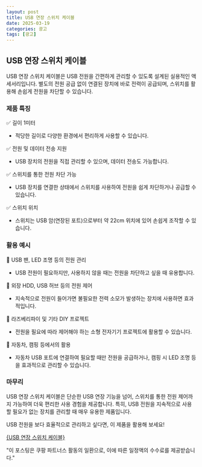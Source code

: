 ```yaml
---
layout: post
title: USB 연장 스위치 케이블
date: 2025-03-19
categories: 광고
tags: [광고]
---
```


## USB 연장 스위치 케이블

USB 연장 스위치 케이블은 USB 전원을 간편하게 관리할 수 있도록 설계된 실용적인 액세서리입니다. 별도의 전원 공급 없이 연결된 장치에 바로 전력이 공급되며, 스위치를 활용해 손쉽게 전원을 차단할 수 있습니다.

### 제품 특징

✅ 길이 1미터

- 적당한 길이로 다양한 환경에서 편리하게 사용할 수 있습니다.

✅ 전원 및 데이터 전송 지원

- USB 장치의 전원을 직접 관리할 수 있으며, 데이터 전송도 가능합니다.

✅ 스위치를 통한 전원 차단 가능

- USB 장치를 연결한 상태에서 스위치를 사용하여 전원을 쉽게 차단하거나 공급할 수 있습니다.

✅ 스위치 위치

- 스위치는 USB 암(연장된 포트)으로부터 약 22cm 위치에 있어 손쉽게 조작할 수 있습니다.

### 활용 예시

🔹 USB 팬, LED 조명 등의 전원 관리

- USB 전원이 필요하지만, 사용하지 않을 때는 전원을 차단하고 싶을 때 유용합니다.

🔹 외장 HDD, USB 허브 등의 전원 제어

- 지속적으로 전원이 들어가면 불필요한 전력 소모가 발생하는 장치에 사용하면 효과적입니다.

🔹 라즈베리파이 및 기타 DIY 프로젝트

- 전원을 필요에 따라 제어해야 하는 소형 전자기기 프로젝트에 활용할 수 있습니다.

🔹 자동차, 캠핑 등에서의 활용

- 자동차 USB 포트에 연결하여 필요할 때만 전원을 공급하거나, 캠핑 시 LED 조명 등을 효과적으로 관리할 수 있습니다.

### 마무리

USB 연장 스위치 케이블은 단순한 USB 연장 기능을 넘어, 스위치를 통한 전원 제어까지 가능하여 더욱 편리한 사용 경험을 제공합니다. 특히, USB 전원을 지속적으로 사용할 필요가 없는 장치를 관리할 때 매우 유용한 제품입니다.

USB 전원을 보다 효율적으로 관리하고 싶다면, 이 제품을 활용해 보세요!


[{USB 연장 스위치 케이블}](https://link.coupang.com/a/cj2smg)


"이 포스팅은 쿠팡 파트너스 활동의 일환으로, 이에 따른 일정액의 수수료를 제공받습니다."
